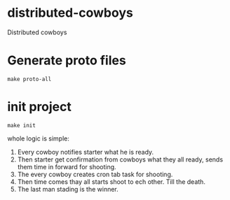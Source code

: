 # distributed-cowboys
Distributed cowboys


# Generate proto files
```
make proto-all
```

# init project
```
make init
```

whole logic is simple:
1. Every cowboy notifies starter what he is ready.
2. Then starter get confirmation from cowboys what they all ready, sends them time in forward for shooting.
3. The every cowboy creates cron tab task for shooting.
4. Then time comes thay all starts shoot to ech other. Till the death.
5. The last man stading is the winner.
